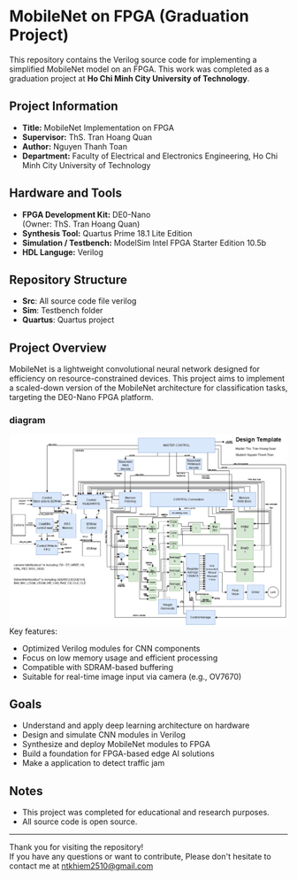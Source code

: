 # MobileNet on FPGA (Graduation Project)

This repository contains the Verilog source code for implementing a simplified MobileNet model on an FPGA. This work was completed as a graduation project at **Ho Chi Minh City University of Technology**.

##  Project Information

- **Title:** MobileNet Implementation on FPGA   
- **Supervisor:** ThS. Tran Hoang Quan  
- **Author:** Nguyen Thanh Toan 
- **Department:** Faculty of Electrical and Electronics Engineering, Ho Chi Minh City University of Technology

##  Hardware and Tools

- **FPGA Development Kit:** DE0-Nano  
  (Owner: ThS. Tran Hoang Quan)  
- **Synthesis Tool:** Quartus Prime 18.1 Lite Edition  
- **Simulation / Testbench:** ModelSim Intel FPGA Starter Edition 10.5b
- **HDL Languge:** Verilog
##  Repository Structure
- **Src**: All source code file verilog
- **Sim**: Testbench folder
- **Quartus**: Quartus project

##  Project Overview

MobileNet is a lightweight convolutional neural network designed for efficiency on resource-constrained devices. This project aims to implement a scaled-down version of the MobileNet architecture for classification tasks, targeting the DE0-Nano FPGA platform.
### diagram
![Diagram of system](./img/FlowDiagram.png)
Key features:
- Optimized Verilog modules for CNN components
- Focus on low memory usage and efficient processing
- Compatible with SDRAM-based buffering
- Suitable for real-time image input via camera (e.g., OV7670)

##  Goals

- Understand and apply deep learning architecture on hardware
- Design and simulate CNN modules in Verilog
- Synthesize and deploy MobileNet modules to FPGA
- Build a foundation for FPGA-based edge AI solutions
- Make a application to detect traffic jam

##  Notes

- This project was completed for educational and research purposes.
- All source code is open source.

---

Thank you for visiting the repository!  
If you have any questions or want to contribute, Please don't hesitate to contact me at ntkhiem2510@gmail.com



